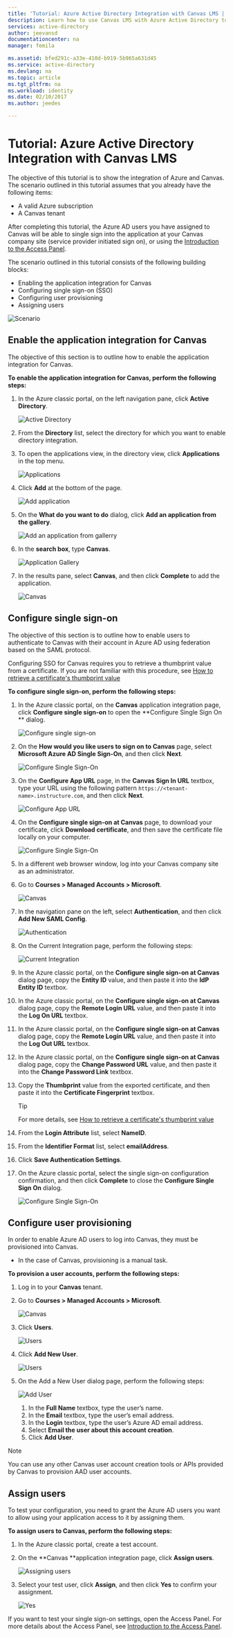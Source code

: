 ```yaml
---
title: 'Tutorial: Azure Active Directory Integration with Canvas LMS | Microsoft Docs'
description: Learn how to use Canvas LMS with Azure Active Directory to enable single sign-on, automated provisioning, and more!
services: active-directory
author: jeevansd
documentationcenter: na
manager: femila

ms.assetid: bfed291c-a33e-410d-b919-5b965a631d45
ms.service: active-directory
ms.devlang: na
ms.topic: article
ms.tgt_pltfrm: na
ms.workload: identity
ms.date: 02/10/2017
ms.author: jeedes

---
```

# Tutorial: Azure Active Directory Integration with Canvas LMS
The objective of this tutorial is to show the integration of Azure and Canvas.  
The scenario outlined in this tutorial assumes that you already have the following items:

* A valid Azure subscription
* A Canvas tenant

After completing this tutorial, the Azure AD users you have assigned to Canvas will be able to single sign into the application at your Canvas company site (service provider initiated sign on), or using the [Introduction to the Access Panel](active-directory-saas-access-panel-introduction.md).

The scenario outlined in this tutorial consists of the following building blocks:

* Enabling the application integration for Canvas
* Configuring single sign-on (SSO)
* Configuring user provisioning
* Assigning users

![Scenario](./media/active-directory-saas-canvas-lms-tutorial/IC775984.png "Scenario")

## Enable the application integration for Canvas
The objective of this section is to outline how to enable the application integration for Canvas.

**To enable the application integration for Canvas, perform the following steps:**

1. In the Azure classic portal, on the left navigation pane, click **Active Directory**.
   
   ![Active Directory](./media/active-directory-saas-canvas-lms-tutorial/IC700993.png "Active Directory")
2. From the **Directory** list, select the directory for which you want to enable directory integration.
3. To open the applications view, in the directory view, click **Applications** in the top menu.
   
   ![Applications](./media/active-directory-saas-canvas-lms-tutorial/IC700994.png "Applications")
4. Click **Add** at the bottom of the page.
   
   ![Add application](./media/active-directory-saas-canvas-lms-tutorial/IC749321.png "Add application")
5. On the **What do you want to do** dialog, click **Add an application from the gallery**.
   
   ![Add an application from gallerry](./media/active-directory-saas-canvas-lms-tutorial/IC749322.png "Add an application from gallerry")
6. In the **search box**, type **Canvas**.
   
   ![Application Gallery](./media/active-directory-saas-canvas-lms-tutorial/IC775985.png "Application Gallery")
7. In the results pane, select **Canvas**, and then click **Complete** to add the application.
   
   ![Canvas](./media/active-directory-saas-canvas-lms-tutorial/IC775986.png "Canvas")
   
## Configure single sign-on

The objective of this section is to outline how to enable users to authenticate to Canvas with their account in Azure AD using federation based on the SAML protocol.  

Configuring SSO for Canvas requires you to retrieve a thumbprint value from a certificate. If you are not familiar with this procedure, see [How to retrieve a certificate's thumbprint value](http://youtu.be/YKQF266SAxI)

**To configure single sign-on, perform the following steps:**

1. In the Azure classic portal, on the **Canvas** application integration page, click **Configure single sign-on** to open the **Configure Single Sign On ** dialog.
   
   ![Configure single sign-on](./media/active-directory-saas-canvas-lms-tutorial/IC771709.png "Configure single sign-on")
2. On the **How would you like users to sign on to Canvas** page, select **Microsoft Azure AD Single Sign-On**, and then click **Next**.
   
   ![Configure Single Sign-On](./media/active-directory-saas-canvas-lms-tutorial/IC775987.png "Configure Single Sign-On")
3. On the **Configure App URL** page, in the **Canvas Sign In URL** textbox, type your URL using the following pattern `https://<tenant-name>.instructure.com`, and then click **Next**.
   
   ![Configure App URL](./media/active-directory-saas-canvas-lms-tutorial/IC775988.png "Configure App URL")
4. On the **Configure single sign-on at Canvas** page, to download your certificate, click **Download certificate**, and then save the certificate file locally on your computer.
   
   ![Configure Single Sign-On](./media/active-directory-saas-canvas-lms-tutorial/IC775989.png "Configure Single Sign-On")
5. In a different web browser window, log into your Canvas company site as an administrator.
6. Go to **Courses \> Managed Accounts \> Microsoft**.
   
   ![Canvas](./media/active-directory-saas-canvas-lms-tutorial/IC775990.png "Canvas")
7. In the navigation pane on the left, select **Authentication**, and then click **Add New SAML Config**.
   
   ![Authentication](./media/active-directory-saas-canvas-lms-tutorial/IC775991.png "Authentication")
8. On the Current Integration page, perform the following steps:
   
   ![Current Integration](./media/active-directory-saas-canvas-lms-tutorial/IC775992.png "Current Integration")

  1. In the Azure classic portal, on the **Configure single sign-on at Canvas** dialog page, copy the **Entity ID** value, and then paste it into the **IdP Entity ID** textbox.
   2. In the Azure classic portal, on the **Configure single sign-on at Canvas** dialog page, copy the **Remote Login URL** value, and then paste it into the **Log On URL** textbox.
   3. In the Azure classic portal, on the **Configure single sign-on at Canvas** dialog page, copy the **Remote Login URL** value, and then paste it into the **Log Out URL** textbox.
   4. In the Azure classic portal, on the **Configure single sign-on at Canvas** dialog page, copy the **Change Password URL** value, and then paste it into the **Change Password Link** textbox.
   5. Copy the **Thumbprint** value from the exported certificate, and then paste it into the **Certificate Fingerprint** textbox.      
      >[!TIP]
      >For more details, see [How to retrieve a certificate's thumbprint value](http://youtu.be/YKQF266SAxI) 
      > 
   6. From the **Login Attribute** list, select **NameID**.
   7. From the **Identifier Format** list, select **emailAddress**.
   8. Click **Save Authentication Settings**.
9. On the Azure classic portal, select the single sign-on configuration confirmation, and then click **Complete** to close the **Configure Single Sign On** dialog.
   
   ![Configure Single Sign-On](./media/active-directory-saas-canvas-lms-tutorial/IC775993.png "Configure Single Sign-On")
   
## Configure user provisioning

In order to enable Azure AD users to log into Canvas, they must be provisioned into Canvas.

* In the case of Canvas, provisioning is a manual task.

**To provision a user accounts, perform the following steps:**

1. Log in to your **Canvas** tenant.
2. Go to **Courses \> Managed Accounts \> Microsoft**.
   
   ![Canvas](./media/active-directory-saas-canvas-lms-tutorial/IC775990.png "Canvas")
3. Click **Users**.
   
   ![Users](./media/active-directory-saas-canvas-lms-tutorial/IC775995.png "Users")
4. Click **Add New User**.
   
   ![Users](./media/active-directory-saas-canvas-lms-tutorial/IC775996.png "Users")
5. On the Add a New User dialog page, perform the following steps:
   
   ![Add User](./media/active-directory-saas-canvas-lms-tutorial/IC775997.png "Add User")
   
   1. In the **Full Name** textbox, type the user’s name.
   2. In the **Email** textbox, type the user’s email address.
   3. In the **Login** textbox, type the user’s Azure AD email address.
   4. Select **Email the user about this account creation**.
   5. Click **Add User**.

>[!NOTE]
>You can use any other Canvas user account creation tools or APIs provided by Canvas to provision AAD user accounts.
>  

## Assign users
To test your configuration, you need to grant the Azure AD users you want to allow using your application access to it by assigning them.

**To assign users to Canvas, perform the following steps:**

1. In the Azure classic portal, create a test account.
2. On the **Canvas **application integration page, click **Assign users**.
   
   ![Assigning users](./media/active-directory-saas-canvas-lms-tutorial/IC775998.png "Assigning users")
3. Select your test user, click **Assign**, and then click **Yes** to confirm your assignment.
   
   ![Yes](./media/active-directory-saas-canvas-lms-tutorial/IC767830.png "Yes")

If you want to test your single sign-on settings, open the Access Panel. For more details about the Access Panel, see [Introduction to the Access Panel](active-directory-saas-access-panel-introduction.md).

